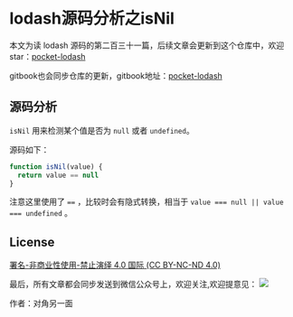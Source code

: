 # lodash源码分析之isNil

本文为读 lodash 源码的第二百三十一篇，后续文章会更新到这个仓库中，欢迎 star：[pocket-lodash](https://github.com/yeyuqiudeng/pocket-lodash)

gitbook也会同步仓库的更新，gitbook地址：[pocket-lodash](https://www.gitbook.com/book/yeyuqiudeng/pocket-lodash/details)

## 源码分析

`isNil` 用来检测某个值是否为 `null` 或者 `undefined`。

源码如下：

```javascript
function isNil(value) {
  return value == null
}
```

注意这里使用了 `==` ，比较时会有隐式转换，相当于 `value === null || value === undefined` 。

## License

[署名-非商业性使用-禁止演绎 4.0 国际 (CC BY-NC-ND 4.0)](http://creativecommons.org/licenses/by-nc-nd/4.0/)

最后，所有文章都会同步发送到微信公众号上，欢迎关注,欢迎提意见：  ![](https://raw.githubusercontent.com/yeyuqiudeng/resource/master/images/qrcode_front-end-article.jpg) 

作者：对角另一面 